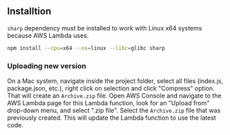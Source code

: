 ## Installtion
`sharp` dependency must be installed to work with Linux x64 systems because AWS Lambda uses.
```bash
npm install --cpu=x64 --os=linux --libc=glibc sharp
```

### Uploading new version
On a Mac system, navigate inside the project folder, select all files (index.js, package.json, etc.), right click on selection and click "Compress" option. That will create an `Archive.zip` file. Open AWS Console and navigate to the AWS Lambda page for this Lambda function, look for an "Upload from" drop-down menu, and select ".zip file". Select the `Archive.zip` file that was previously created. This will update the Lambda function to use the latest code.
